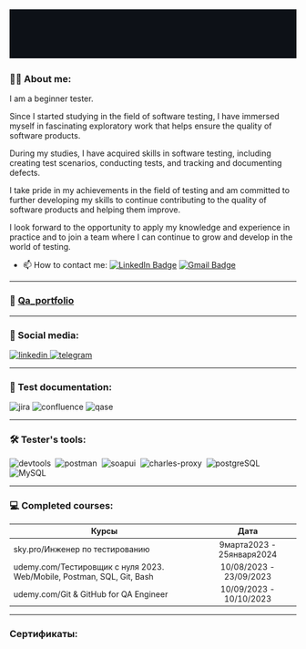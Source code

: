 <div id="header" align="center">
  <img src="https://github.com/AgapovIvan/AgapovIvan/blob/main/result%20(4).gif" width="700"/>
</div>


### 👨‍💻 About me:

I am a beginner tester.

Since I started studying in the field of software testing, I have immersed myself in fascinating exploratory work that helps ensure the quality of software products.

During my studies, I have acquired skills in software testing, including creating test scenarios, conducting tests, and tracking and documenting defects.

I take pride in my achievements in the field of testing and am committed to further developing my skills to continue contributing to the quality of software products and helping them improve.

I look forward to the opportunity to apply my knowledge and experience in practice and to join a team where I can continue to grow and develop in the world of testing.

- 📫 How to contact me: [![LinkedIn Badge](https://img.shields.io/badge/-@иванагапов-blue?style=flat&logo=LinkedIn&logoColor=white)](https://www.linkedin.com/in/agapovivan33/) [![Gmail Badge](https://img.shields.io/badge/-Gmail-red?style=flat&logo=Gmail&logoColor=white)](mailto:agapovivand33@gmail.com)

---
### 📁 [Qa_portfolio](https://github.com/AgapovIvan/QA_portfolio)
---
### 🤝 Social media:

   <div id="badges">
      <a href="https://www.linkedin.com/in/agapovivan33/" target="_blank">
        <img src="https://cdn-icons-png.flaticon.com/512/2504/2504799.png" width="40" height="40" alt="linkedin" />
      </a>
      <a href="https://t.me/IvanQA_33" target="_blank">
        <img src="https://cdn-icons-png.flaticon.com/512/2111/2111646.png" width="40" height="40" alt="telegram" />
      </a>

---

### 📁 Test documentation:

<div>
   <img width="48" height="48" src="https://img.icons8.com/color/48/jira.png" title="jira" alt="jira"/>
  <img width="48" height="48" src="https://img.icons8.com/fluency/48/confluence.png" title="confluence" alt="confluence"/>
  <img src="https://luna1.co/eb0187.png" title="qase" alt="qase" width="40" height="40"/>&nbsp
</div>

---

### 🛠 Tester's tools:
  <div>
    <img src="https://d33wubrfki0l68.cloudfront.net/38b5c953a4667366685d55db55d057c86db1fc54/a0fdc/static/acae6b24d940347661ca901ea07f47c1/chrome-dev-logo-icon.png" title="devtools" alt="devtools" width="40" height="40"/>&nbsp
    <img src="https://www.vectorlogo.zone/logos/getpostman/getpostman-icon.svg" title="postman" alt="postman" width="40" height="40"/>&nbsp
    <img src="https://static0.smartbear.co/smartbearbrand/media/images/home/soapui-icon.svg" title="soapui" alt="soapui" width="40" height="40"/>&nbsp
    <img src="https://cdn.icon-icons.com/icons2/3053/PNG/512/charles_proxy_macos_bigsur_icon_190302.png" title="charles-proxy" alt="charles-proxy" width="40" height="40"/>&nbsp
    <img src="https://www.vectorlogo.zone/logos/postgresql/postgresql-icon.svg" title="postgresql" alt="postgreSQL" width="40" height="40"/>&nbsp
    <img src="https://www.vectorlogo.zone/logos/mysql/mysql-official.svg" title="MySQL" alt="MySQL" width="50" height="50"/>&nbsp

</div>

---


### 💻 Completed courses:

| Курсы                                                           | Дата              |
| ----------------------------------------------------------------| :---------------: | 
| sky.pro/Инженер по тестированию                          | 9марта2023 - 25января2024 |
| udemy.com/Тестировщик с нуля 2023. Web/Mobile, Postman, SQL, Git, Bash | 10/08/2023 - 23/09/2023| 
| udemy.com/Git & GitHub for QA Engineer | 10/09/2023 - 10/10/2023| 

---

### Сертификаты:
<div>
    <img src="https://skills-s3-prod.s3.eu-central-1.amazonaws.com/dc3ab3f717ad412cf892b39e68096f82.jpg"" title="SkyproQA" alt="SkyproQA" width="500" height="500" style="display: inline-block;/>&nbsp
    <img src="https://skills-s3-prod.s3.eu-central-1.amazonaws.com/8e62f12471bb2f1462af857f513adf02.png?1707745692983" title="SkyproAQA" alt="SkyproAQA" width="500" height="500" style="display: inline-block;/>&nbsp
    
</div>


